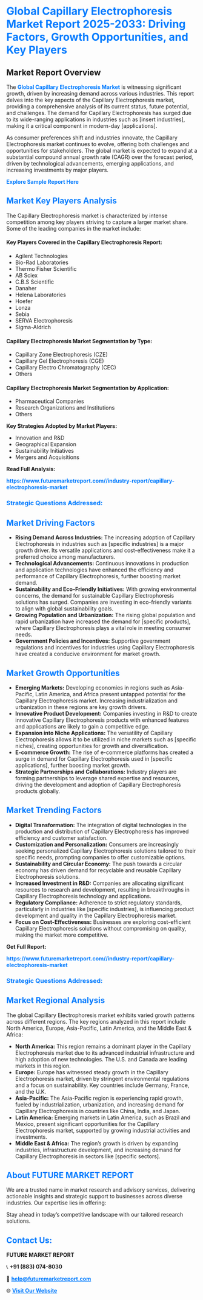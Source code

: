 <h1 style="color: #007BFF;">Global Capillary Electrophoresis Market Report 2025-2033: Driving Factors, Growth Opportunities, and Key Players</h1>

<section id="overview">
<h2>Market Report Overview</h2>
<p>The <a href="https://www.futuremarketreport.com//industry-report/capillary-electrophoresis-market" style="color: #007BFF; text-decoration: none;"><strong>Global Capillary Electrophoresis Market</strong></a> is witnessing significant growth, driven by increasing demand across various industries. This report delves into the key aspects of the Capillary Electrophoresis market, providing a comprehensive analysis of its current status, future potential, and challenges. The demand for Capillary Electrophoresis has surged due to its wide-ranging applications in industries such as [insert industries], making it a critical component in modern-day [applications].</p>
<p>As consumer preferences shift and industries innovate, the Capillary Electrophoresis market continues to evolve, offering both challenges and opportunities for stakeholders. The global market is expected to expand at a substantial compound annual growth rate (CAGR) over the forecast period, driven by technological advancements, emerging applications, and increasing investments by major players.</p>
</section>

<section id="overview">
<p><a href="https://www.futuremarketreport.com//request-sample/reportId=64079" style="color: #007BFF; text-decoration: none;"><strong>Explore Sample Report Here</strong></a></p>
</section>

<section id="key-players">
<h2 style="color: #007BFF;">Market Key Players Analysis</h2>
<p>The Capillary Electrophoresis market is characterized by intense competition among key players striving to capture a larger market share. Some of the leading companies in the market include:</p>
<h4>Key Players Covered in the Capillary Electrophoresis Report:</h4>
<ul><li>Agilent Technologies</li><li>Bio-Rad Laboratories</li><li>Thermo Fisher Scientific</li><li>AB Sciex</li><li>C.B.S Scientific</li><li>Danaher</li><li>Helena Laboratories</li><li>Hoefer</li><li>Lonza</li><li>Sebia</li><li>SERVA Electrophoresis</li><li>Sigma-Aldrich</li></ul>
<h4>Capillary Electrophoresis Market Segmentation by Type:</h4>
<ul><li>Capillary Zone Electrophoresis (CZE)</li><li>Capillary Gel Electrophoresis (CGE)</li><li>Capillary Electro Chromatography (CEC)</li><li>Others</li></ul>

<h4>Capillary Electrophoresis Market Segmentation by Application:</h4>
<ul><li>Pharmaceutical Companies</li><li>Research Organizations and Institutions</li><li>Others</li></ul>
<p><strong>Key Strategies Adopted by Market Players:</strong></p>
<ul>
<li>Innovation and R&D</li>
<li>Geographical Expansion</li>
<li>Sustainability Initiatives</li>
<li>Mergers and Acquisitions</li>
</ul>
</section>

<section>
<p><strong>Read Full Analysis: </strong></p><a href="https://www.futuremarketreport.com//industry-report/capillary-electrophoresis-market" style="color: #007BFF; text-decoration: none;"><strong>https://www.futuremarketreport.com//industry-report/capillary-electrophoresis-market</strong></a>
<h3 style="color: #007BFF;">Strategic Questions Addressed:</h3>
</section>

<section id="driving-factors">
<h2 style="color: #007BFF;">Market Driving Factors</h2>
<ul>
<li><strong>Rising Demand Across Industries:</strong> The increasing adoption of Capillary Electrophoresis in industries such as [specific industries] is a major growth driver. Its versatile applications and cost-effectiveness make it a preferred choice among manufacturers.</li>
<li><strong>Technological Advancements:</strong> Continuous innovations in production and application technologies have enhanced the efficiency and performance of Capillary Electrophoresis, further boosting market demand.</li>
<li><strong>Sustainability and Eco-Friendly Initiatives:</strong> With growing environmental concerns, the demand for sustainable Capillary Electrophoresis solutions has surged. Companies are investing in eco-friendly variants to align with global sustainability goals.</li>
<li><strong>Growing Population and Urbanization:</strong> The rising global population and rapid urbanization have increased the demand for [specific products], where Capillary Electrophoresis plays a vital role in meeting consumer needs.</li>
<li><strong>Government Policies and Incentives:</strong> Supportive government regulations and incentives for industries using Capillary Electrophoresis have created a conducive environment for market growth.</li>
</ul>
</section>

<section id="growth-opportunities">
<h2 style="color: #007BFF;">Market Growth Opportunities</h2>
<ul>
<li><strong>Emerging Markets:</strong> Developing economies in regions such as Asia-Pacific, Latin America, and Africa present untapped potential for the Capillary Electrophoresis market. Increasing industrialization and urbanization in these regions are key growth drivers.</li>
<li><strong>Innovative Product Development:</strong> Companies investing in R&D to create innovative Capillary Electrophoresis products with enhanced features and applications are likely to gain a competitive edge.</li>
<li><strong>Expansion into Niche Applications:</strong> The versatility of Capillary Electrophoresis allows it to be utilized in niche markets such as [specific niches], creating opportunities for growth and diversification.</li>
<li><strong>E-commerce Growth:</strong> The rise of e-commerce platforms has created a surge in demand for Capillary Electrophoresis used in [specific applications], further boosting market growth.</li>
<li><strong>Strategic Partnerships and Collaborations:</strong> Industry players are forming partnerships to leverage shared expertise and resources, driving the development and adoption of Capillary Electrophoresis products globally.</li>
</ul>
</section>

<section id="trending-factors">
<h2 style="color: #007BFF;">Market Trending Factors</h2>
<ul>
<li><strong>Digital Transformation:</strong> The integration of digital technologies in the production and distribution of Capillary Electrophoresis has improved efficiency and customer satisfaction.</li>
<li><strong>Customization and Personalization:</strong> Consumers are increasingly seeking personalized Capillary Electrophoresis solutions tailored to their specific needs, prompting companies to offer customizable options.</li>
<li><strong>Sustainability and Circular Economy:</strong> The push towards a circular economy has driven demand for recyclable and reusable Capillary Electrophoresis solutions.</li>
<li><strong>Increased Investment in R&D:</strong> Companies are allocating significant resources to research and development, resulting in breakthroughs in Capillary Electrophoresis technology and applications.</li>
<li><strong>Regulatory Compliance:</strong> Adherence to strict regulatory standards, particularly in industries like [specific industries], is influencing product development and quality in the Capillary Electrophoresis market.</li>
<li><strong>Focus on Cost-Effectiveness:</strong> Businesses are exploring cost-efficient Capillary Electrophoresis solutions without compromising on quality, making the market more competitive.</li>
</ul>
</section>

<section>
<p><strong>Get Full Report: </strong></p><a href="https://www.futuremarketreport.com//industry-report/capillary-electrophoresis-market" style="color: #007BFF; text-decoration: none;"><strong>https://www.futuremarketreport.com//industry-report/capillary-electrophoresis-market</strong></a>
<h3 style="color: #007BFF;">Strategic Questions Addressed:</h3>
</section>


<section id="regional-analysis">
<h2 style="color: #007BFF;">Market Regional Analysis</h2>
<p>The global Capillary Electrophoresis market exhibits varied growth patterns across different regions. The key regions analyzed in this report include North America, Europe, Asia-Pacific, Latin America, and the Middle East & Africa:</p>
<ul>
<li><strong>North America:</strong> This region remains a dominant player in the Capillary Electrophoresis market due to its advanced industrial infrastructure and high adoption of new technologies. The U.S. and Canada are leading markets in this region.</li>
<li><strong>Europe:</strong> Europe has witnessed steady growth in the Capillary Electrophoresis market, driven by stringent environmental regulations and a focus on sustainability. Key countries include Germany, France, and the U.K.</li>
<li><strong>Asia-Pacific:</strong> The Asia-Pacific region is experiencing rapid growth, fueled by industrialization, urbanization, and increasing demand for Capillary Electrophoresis in countries like China, India, and Japan.</li>
<li><strong>Latin America:</strong> Emerging markets in Latin America, such as Brazil and Mexico, present significant opportunities for the Capillary Electrophoresis market, supported by growing industrial activities and investments.</li>
<li><strong>Middle East & Africa:</strong> The region’s growth is driven by expanding industries, infrastructure development, and increasing demand for Capillary Electrophoresis in sectors like [specific sectors].</li>
</ul>
</section>

<footer>
<h2 style="color: #007BFF;">About FUTURE MARKET REPORT</h2>
<p>We are a trusted name in market research and advisory services, delivering actionable insights and strategic support to businesses across diverse industries. Our expertise lies in offering:</p>

<p>Stay ahead in today’s competitive landscape with our tailored research solutions.</p>

<h2 style="color: #007BFF;">Contact Us:</h2>
<p><strong>FUTURE MARKET REPORT</strong></p>
<p>📞 <strong>+91 (883) 074-8030</strong></p>
<p>📧 <strong><a href="mailto:help@futuremarketreport.com" style="color: #007BFF;">help@futuremarketreport.com</a></strong></p>
<p>🌐 <strong><a href="https://www.futuremarketreport.com/" style="color: #007BFF;">Visit Our Website</a></strong></p>
</footer>